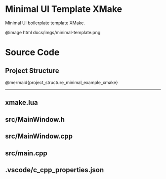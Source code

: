 # Minimal UI Template XMake

<!-- aui:example ui -->
Minimal UI boilerplate template XMake.

@image html docs/imgs/minimal-template.png

# Source Code
## Project Structure

@mermaid{project_structure_minimal_example_xmake}

---

## xmake.lua
<!-- aui:include examples/ui/minimal_ui_xmake/xmake.lua -->

## src/MainWindow.h
<!-- aui:include examples/ui/minimal_ui_xmake/src/MainWindow.h -->

## src/MainWindow.cpp
<!-- aui:include examples/ui/minimal_ui_xmake/src/MainWindow.cpp -->

## src/main.cpp
<!-- aui:include examples/ui/minimal_ui_xmake/src/main.cpp -->

## .vscode/c_cpp_properties.json
<!-- aui:include examples/ui/minimal_ui_xmake/.vscode/c_cpp_properties.json -->
